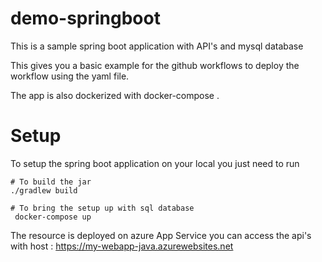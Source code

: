 # demo-springboot

This is a sample spring boot application with API's and mysql database 

This gives you a basic example for the github workflows to deploy the workflow using the yaml file.

The app is also dockerized with docker-compose . 

# Setup 

To setup the spring boot application on your local you just need to run 

```
# To build the jar
./gradlew build 

# To bring the setup up with sql database
 docker-compose up
```

The resource is deployed on azure App Service 
you can access the api's with host : https://my-webapp-java.azurewebsites.net


